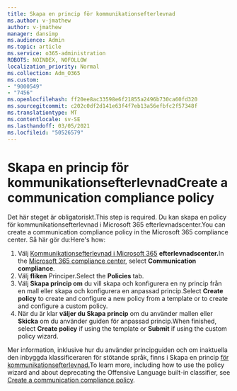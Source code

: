 ```yaml
---
title: Skapa en princip för kommunikationsefterlevnad
ms.author: v-jmathew
author: v-jmathew
manager: dansimp
ms.audience: Admin
ms.topic: article
ms.service: o365-administration
ROBOTS: NOINDEX, NOFOLLOW
localization_priority: Normal
ms.collection: Adm_O365
ms.custom:
- "9000549"
- "7456"
ms.openlocfilehash: ff20ee8ac33598e6f21855a2496b730ca60fd320
ms.sourcegitcommit: c202c0df2d141e63f4f7eb13a56efbfc2f57348f
ms.translationtype: MT
ms.contentlocale: sv-SE
ms.lasthandoff: 03/05/2021
ms.locfileid: "50526579"
---
```

# <a name="create-a-communication-compliance-policy"></a><span data-ttu-id="ff378-102">Skapa en princip för kommunikationsefterlevnad</span><span class="sxs-lookup"><span data-stu-id="ff378-102">Create a communication compliance policy</span></span>

<span data-ttu-id="ff378-103">Det här steget är obligatoriskt.</span><span class="sxs-lookup"><span data-stu-id="ff378-103">This step is required.</span></span> <span data-ttu-id="ff378-104">Du kan skapa en policy för kommunikationsefterlevnad i Microsoft 365 efterlevnadscenter.</span><span class="sxs-lookup"><span data-stu-id="ff378-104">You can create a communication compliance policy in the Microsoft 365 compliance center.</span></span> <span data-ttu-id="ff378-105">Så här gör du:</span><span class="sxs-lookup"><span data-stu-id="ff378-105">Here's how:</span></span>

1. <span data-ttu-id="ff378-106">Välj [Kommunikationsefterlevnad i Microsoft 365](https://go.microsoft.com/fwlink/?linkid=2130502) **efterlevnadscenter.**</span><span class="sxs-lookup"><span data-stu-id="ff378-106">In the [Microsoft 365 compliance center](https://go.microsoft.com/fwlink/?linkid=2130502), select **Communication compliance**.</span></span>
2. <span data-ttu-id="ff378-107">Välj **fliken** Principer.</span><span class="sxs-lookup"><span data-stu-id="ff378-107">Select the **Policies** tab.</span></span>
3. <span data-ttu-id="ff378-108">Välj **Skapa princip om** du vill skapa och konfigurera en ny princip från en mall eller skapa och konfigurera en anpassad princip.</span><span class="sxs-lookup"><span data-stu-id="ff378-108">Select **Create policy** to create and configure a new policy from a template or to create and configure a custom policy.</span></span>
4. <span data-ttu-id="ff378-109">När du är klar **väljer du Skapa princip** om du använder mallen eller **Skicka** om du använder guiden för anpassad princip.</span><span class="sxs-lookup"><span data-stu-id="ff378-109">When finished, select **Create policy** if using the template or **Submit** if using the custom policy wizard.</span></span>

<span data-ttu-id="ff378-110">Mer information, inklusive hur du använder principguiden och om inaktuella den inbyggda klassificeraren för stötande språk, finns i Skapa en princip [för kommunikationsefterlevnad.](https://go.microsoft.com/fwlink/?linkid=2129079)</span><span class="sxs-lookup"><span data-stu-id="ff378-110">To learn more, including how to use the policy wizard and about deprecating the Offensive Language built-in classifier, see [Create a communication compliance policy](https://go.microsoft.com/fwlink/?linkid=2129079).</span></span>
